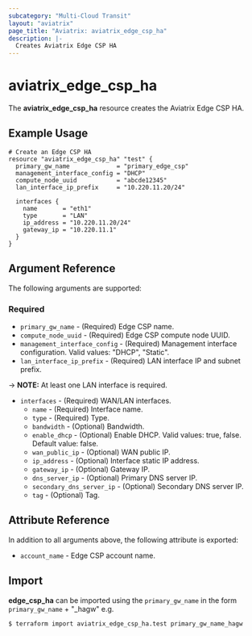 ```yaml
---
subcategory: "Multi-Cloud Transit"
layout: "aviatrix"
page_title: "Aviatrix: aviatrix_edge_csp_ha"
description: |-
  Creates Aviatrix Edge CSP HA
---
```


# aviatrix_edge_csp_ha

The **aviatrix_edge_csp_ha** resource creates the Aviatrix Edge CSP HA.

## Example Usage

```hcl
# Create an Edge CSP HA
resource "aviatrix_edge_csp_ha" "test" {
  primary_gw_name             = "primary_edge_csp"
  management_interface_config = "DHCP"
  compute_node_uuid           = "abcde12345"
  lan_interface_ip_prefix     = "10.220.11.20/24"

  interfaces {
    name       = "eth1"
    type       = "LAN"
    ip_address = "10.220.11.20/24"
    gateway_ip = "10.220.11.1"
  }
}
```

## Argument Reference

The following arguments are supported:

### Required
* `primary_gw_name` - (Required) Edge CSP name.
* `compute_node_uuid` - (Required) Edge CSP compute node UUID.
* `management_interface_config` - (Required) Management interface configuration. Valid values: "DHCP", "Static".
* `lan_interface_ip_prefix` - (Required) LAN interface IP and subnet prefix.

-> **NOTE:** At least one LAN interface is required.
* `interfaces` - (Required) WAN/LAN interfaces.
    * `name` - (Required) Interface name.
    * `type` - (Required) Type.
    * `bandwidth` - (Optional) Bandwidth.
    * `enable_dhcp` - (Optional) Enable DHCP. Valid values: true, false. Default value: false.
    * `wan_public_ip` - (Optional) WAN public IP.
    * `ip_address` - (Optional) Interface static IP address.
    * `gateway_ip` - (Optional) Gateway IP.
    * `dns_server_ip` - (Optional) Primary DNS server IP.
    * `secondary_dns_server_ip` - (Optional) Secondary DNS server IP.
    * `tag` - (Optional) Tag.
    
## Attribute Reference

In addition to all arguments above, the following attribute is exported:

* `account_name` - Edge CSP account name.

## Import

**edge_csp_ha** can be imported using the `primary_gw_name` in the form `primary_gw_name` + "_hagw" e.g.

```
$ terraform import aviatrix_edge_csp_ha.test primary_gw_name_hagw
```
